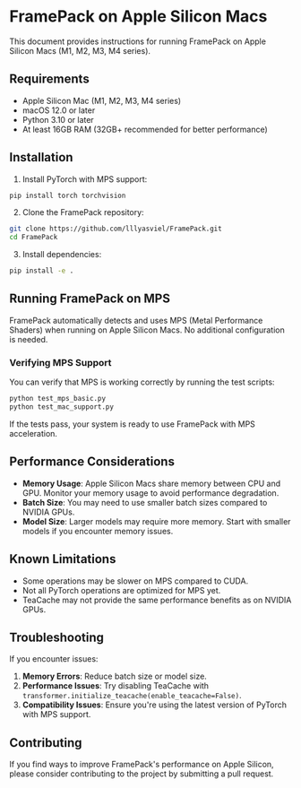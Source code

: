 # FramePack on Apple Silicon Macs

This document provides instructions for running FramePack on Apple Silicon Macs (M1, M2, M3, M4 series).

## Requirements

- Apple Silicon Mac (M1, M2, M3, M4 series)
- macOS 12.0 or later
- Python 3.10 or later
- At least 16GB RAM (32GB+ recommended for better performance)

## Installation

1. Install PyTorch with MPS support:

```bash
pip install torch torchvision
```

2. Clone the FramePack repository:

```bash
git clone https://github.com/lllyasviel/FramePack.git
cd FramePack
```

3. Install dependencies:

```bash
pip install -e .
```

## Running FramePack on MPS

FramePack automatically detects and uses MPS (Metal Performance Shaders) when running on Apple Silicon Macs. No additional configuration is needed.

### Verifying MPS Support

You can verify that MPS is working correctly by running the test scripts:

```bash
python test_mps_basic.py
python test_mac_support.py
```

If the tests pass, your system is ready to use FramePack with MPS acceleration.

## Performance Considerations

- **Memory Usage**: Apple Silicon Macs share memory between CPU and GPU. Monitor your memory usage to avoid performance degradation.
- **Batch Size**: You may need to use smaller batch sizes compared to NVIDIA GPUs.
- **Model Size**: Larger models may require more memory. Start with smaller models if you encounter memory issues.

## Known Limitations

- Some operations may be slower on MPS compared to CUDA.
- Not all PyTorch operations are optimized for MPS yet.
- TeaCache may not provide the same performance benefits as on NVIDIA GPUs.

## Troubleshooting

If you encounter issues:

1. **Memory Errors**: Reduce batch size or model size.
2. **Performance Issues**: Try disabling TeaCache with `transformer.initialize_teacache(enable_teacache=False)`.
3. **Compatibility Issues**: Ensure you're using the latest version of PyTorch with MPS support.

## Contributing

If you find ways to improve FramePack's performance on Apple Silicon, please consider contributing to the project by submitting a pull request.
